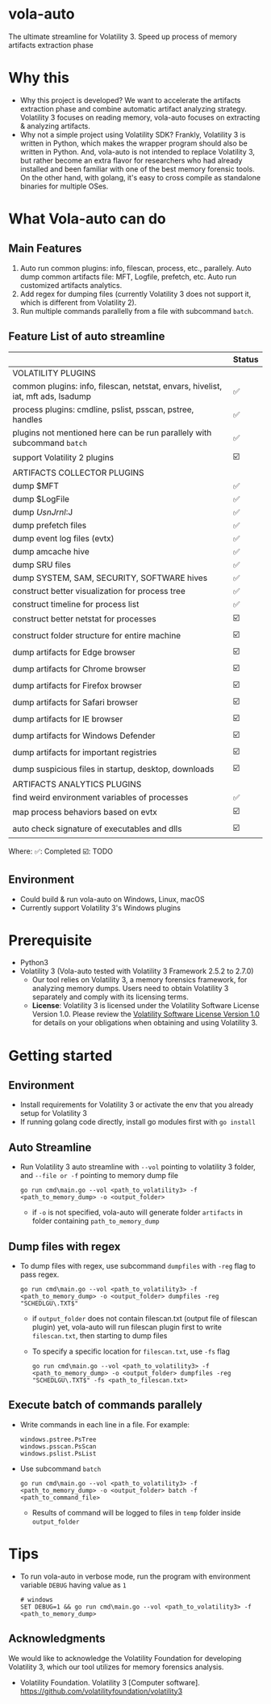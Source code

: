 # vola-auto
The ultimate streamline for Volatility 3. Speed up process of memory artifacts extraction phase

# Why this
- Why this project is developed? We want to accelerate the artifacts extraction phase and combine automatic artifact analyzing strategy. Volatility 3 focuses on reading memory, vola-auto focuses on extracting & analyzing artifacts. 
- Why not a simple project using Volatility SDK? Frankly, Volatility 3 is written in Python, which makes the wrapper program should also be written in Python. And, vola-auto is not intended to replace Volatility 3, but rather become an extra flavor for researchers who had already installed and been familiar with one of the best memory forensic tools. On the other hand, with golang, it's easy to cross compile as standalone binaries for multiple OSes.

# What Vola-auto can do
## Main Features
1. Auto run common plugins: info, filescan, process, etc., parallely. Auto dump common artifacts file: MFT, Logfile, prefetch, etc. Auto run customized artifacts analytics.
2. Add regex for dumping files (currently Volatility 3 does not support it, which is different from Volatility 2).
3. Run multiple commands parallelly from a file with subcommand `batch`.

## Feature List of auto streamline
|                       | Status |
| --------------------- | ------- |
| VOLATILITY PLUGINS |  |
| common plugins: info, filescan, netstat, envars, hivelist, iat, mft ads, lsadump       | ✅     |
| process plugins: cmdline, pslist, psscan, pstree, handles       | ✅     |
| plugins not mentioned here can be run parallely with subcommand `batch`       |   ✅   |
| support Volatility 2 plugins       |   ☑️   |
| ARTIFACTS COLLECTOR PLUGINS |  |
| dump $MFT      | ✅     |
| dump $LogFile      | ✅     |
| dump $UsnJrnl:$J      | ✅     |
| dump prefetch files      | ✅     |
| dump event log files (evtx)      | ✅     |
| dump amcache hive      | ✅     |
| dump SRU files      | ✅     |
| dump SYSTEM, SAM, SECURITY, SOFTWARE hives       | ✅     |
| construct better visualization for process tree        | ✅     |
| construct timeline for process list        | ✅     |
| construct better netstat for processes        | ☑️     |
| construct folder structure for entire machine        | ☑️     |
| dump artifacts for Edge browser        | ☑️     |
| dump artifacts for Chrome browser        | ☑️     |
| dump artifacts for Firefox browser        | ☑️     |
| dump artifacts for Safari browser        | ☑️     |
| dump artifacts for IE browser        | ☑️     |
| dump artifacts for Windows Defender        | ☑️     |
| dump artifacts for important registries        | ☑️     |
| dump suspicious files in startup, desktop, downloads        | ☑️     |
| ARTIFACTS ANALYTICS PLUGINS |  |
| find weird environment variables of processes        | ✅     |
| map process behaviors based on evtx        | ☑️     |
| auto check signature of executables and dlls          | ☑️     |


Where:
✅: Completed      ☑️: TODO

## Environment
- Could build & run vola-auto on Windows, Linux, macOS
- Currently support Volatility 3's Windows plugins

# Prerequisite
- Python3
- Volatility 3 (Vola-auto tested with Volatility 3 Framework 2.5.2 to 2.7.0)
    - Our tool relies on Volatility 3, a memory forensics framework, for analyzing memory dumps. Users need to obtain Volatility 3 separately and comply with its licensing terms.
    - **License**: Volatility 3 is licensed under the Volatility Software License Version 1.0. Please review the [Volatility Software License Version 1.0](https://www.volatilityfoundation.org/license/vsl-v1.0) for details on your obligations when obtaining and using Volatility 3.

# Getting started
## Environment
- Install requirements for Volatility 3 or activate the env that you already setup for Volatility 3
- If running golang code directly, install go modules first with `go install`

## Auto Streamline
- Run Volatility 3 auto streamline with `--vol` pointing to volatility 3 folder, and `--file or -f` pointing to memory dump file

    ```
    go run cmd\main.go --vol <path_to_volatility3> -f <path_to_memory_dump> -o <output_folder>
    ```

    - if `-o` is not specified, vola-auto will generate folder `artifacts` in folder containing `path_to_memory_dump`

## Dump files with regex
- To dump files with regex, use subcommand `dumpfiles` with `-reg` flag to pass regex.

    ```
    go run cmd\main.go --vol <path_to_volatility3> -f <path_to_memory_dump> -o <output_folder> dumpfiles -reg "SCHEDLGU\.TXT$"
    ```

    - if `output_folder` does not contain filescan.txt (output file of filescan plugin) yet, vola-auto will run filescan plugin first to write `filescan.txt`, then starting to dump files
    - To specify a specific location for `filescan.txt`, use `-fs` flag

        ```
        go run cmd\main.go --vol <path_to_volatility3> -f <path_to_memory_dump> -o <output_folder> dumpfiles -reg "SCHEDLGU\.TXT$" -fs <path_to_filescan.txt>
        ```

## Execute batch of commands parallely
- Write commands in each line in a file. For example:
    ```
    windows.pstree.PsTree
    windows.psscan.PsScan
    windows.pslist.PsList
    ```

- Use subcommand `batch`

    ```
    go run cmd\main.go --vol <path_to_volatility3> -f <path_to_memory_dump> -o <output_folder> batch -f <path_to_command_file>
    ```

    - Results of command will be logged to files in `temp` folder inside `output_folder`

# Tips
- To run vola-auto in verbose mode, run the program with environment variable `DEBUG` having value as `1`

    ```
    # windows
    SET DEBUG=1 && go run cmd\main.go --vol <path_to_volatility3> -f <path_to_memory_dump>
    ```

## Acknowledgments

We would like to acknowledge the Volatility Foundation for developing Volatility 3, which our tool utilizes for memory forensics analysis.
- Volatility Foundation. Volatility 3 [Computer software]. https://github.com/volatilityfoundation/volatility3
